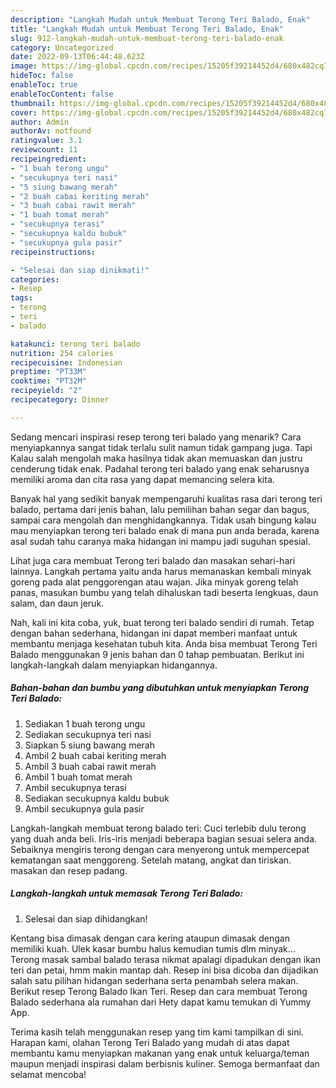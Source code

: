 ```yaml
---
description: "Langkah Mudah untuk Membuat Terong Teri Balado, Enak"
title: "Langkah Mudah untuk Membuat Terong Teri Balado, Enak"
slug: 912-langkah-mudah-untuk-membuat-terong-teri-balado-enak
category: Uncategorized
date: 2022-09-13T06:44:48.623Z
image: https://img-global.cpcdn.com/recipes/15205f39214452d4/680x482cq70/terong-teri-balado-foto-resep-utama.jpg
hideToc: false
enableToc: true
enableTocContent: false
thumbnail: https://img-global.cpcdn.com/recipes/15205f39214452d4/680x482cq70/terong-teri-balado-foto-resep-utama.jpg
cover: https://img-global.cpcdn.com/recipes/15205f39214452d4/680x482cq70/terong-teri-balado-foto-resep-utama.jpg
author: Admin
authorAv: notfound
ratingvalue: 3.1
reviewcount: 11
recipeingredient:
- "1 buah terong ungu"
- "secukupnya teri nasi"
- "5 siung bawang merah"
- "2 buah cabai keriting merah"
- "3 buah cabai rawit merah"
- "1 buah tomat merah"
- "secukupnya terasi"
- "secukupnya kaldu bubuk"
- "secukupnya gula pasir"
recipeinstructions:

- "Selesai dan siap dinikmati!"
categories:
- Resep
tags:
- terong
- teri
- balado

katakunci: terong teri balado 
nutrition: 254 calories
recipecuisine: Indonesian
preptime: "PT33M"
cooktime: "PT32M"
recipeyield: "2"
recipecategory: Dinner

---
```



Sedang mencari inspirasi resep terong teri balado yang menarik? Cara menyiapkannya sangat tidak terlalu sulit namun tidak gampang juga. Tapi Kalau salah mengolah maka hasilnya tidak akan memuaskan dan justru cenderung tidak enak. Padahal terong teri balado yang enak seharusnya memiliki aroma dan cita rasa yang dapat memancing selera kita.


Banyak hal yang sedikit banyak mempengaruhi kualitas rasa dari terong teri balado, pertama dari jenis bahan, lalu pemilihan bahan segar dan bagus, sampai cara mengolah dan menghidangkannya. Tidak usah bingung kalau mau menyiapkan terong teri balado enak di mana pun anda berada, karena asal sudah tahu caranya maka hidangan ini mampu jadi suguhan spesial.

Lihat juga cara membuat Terong teri balado dan masakan sehari-hari lainnya. Langkah pertama yaitu anda harus memanaskan kembali minyak goreng pada alat penggorengan atau wajan. Jika minyak goreng telah panas, masukan bumbu yang telah dihaluskan tadi beserta lengkuas, daun salam, dan daun jeruk.


Nah, kali ini kita coba, yuk, buat terong teri balado sendiri di rumah. Tetap dengan bahan sederhana, hidangan ini dapat memberi manfaat untuk membantu menjaga kesehatan tubuh kita. Anda bisa membuat Terong Teri Balado menggunakan 9 jenis bahan dan 0 tahap pembuatan. Berikut ini langkah-langkah dalam menyiapkan hidangannya.

<!--inarticleads1-->

##### Bahan-bahan dan bumbu yang dibutuhkan untuk menyiapkan Terong Teri Balado:

1. Sediakan 1 buah terong ungu
1. Sediakan secukupnya teri nasi
1. Siapkan 5 siung bawang merah
1. Ambil 2 buah cabai keriting merah
1. Ambil 3 buah cabai rawit merah
1. Ambil 1 buah tomat merah
1. Ambil secukupnya terasi
1. Sediakan secukupnya kaldu bubuk
1. Ambil secukupnya gula pasir


Langkah-langkah membuat terong balado teri: Cuci terlebib dulu terong yang duah anda beli. Iris-iris menjadi beberapa bagian sesuai selera anda. Sebaiknya mengiris terong dengan cara menyerong untuk mempercepat kematangan saat menggoreng. Setelah matang, angkat dan tiriskan. masakan dan resep padang. 

<!--inarticleads2-->

##### Langkah-langkah untuk memasak Terong Teri Balado:


1. Selesai dan siap dihidangkan!

Kentang bisa dimasak dengan cara kering ataupun dimasak dengan memiliki kuah. Ulek kasar bumbu halus kemudian tumis dlm minyak… Terong masak sambal balado terasa nikmat apalagi dipadukan dengan ikan teri dan petai, hmm makin mantap dah. Resep ini bisa dicoba dan dijadikan salah satu pilihan hidangan sederhana serta penambah selera makan. Berikut resep Terong Balado Ikan Teri. Resep dan cara membuat Terong Balado sederhana ala rumahan dari Hety dapat kamu temukan di Yummy App. 

Terima kasih telah menggunakan resep yang tim kami tampilkan di sini. Harapan kami, olahan Terong Teri Balado yang mudah di atas dapat membantu kamu menyiapkan makanan yang enak untuk keluarga/teman maupun menjadi inspirasi dalam berbisnis kuliner. Semoga bermanfaat dan selamat mencoba!
